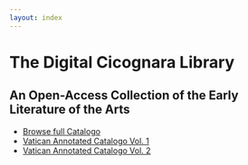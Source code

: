 ```yaml
---
layout: index
---
```

<div class="intro">
  <h1>The Digital Cicognara Library</h1>
  <h2 class="small"><span class="italic">An</span> Open-Access Collection <span class="italic">of the</span> Early Literature of the Arts</h2>
</div>
<div class="home-catalogo-buttons">
  <ul class="browse-catalogo-list">
    <li><a class="browse-catalogo-button" href="/catalogo">Browse full Catalogo</a></li>
    <li><a class="browse-catalogo-button" href="https://digi.vatlib.it/view/STP_Riserva.IV.169(1)">Vatican Annotated Catalogo Vol. 1</a></li>
    <li><a class="browse-catalogo-button" href="https://digi.vatlib.it/view/STP_Riserva.IV.169(2)">Vatican Annotated Catalogo Vol. 2</a></li>
  </ul>
</div>
